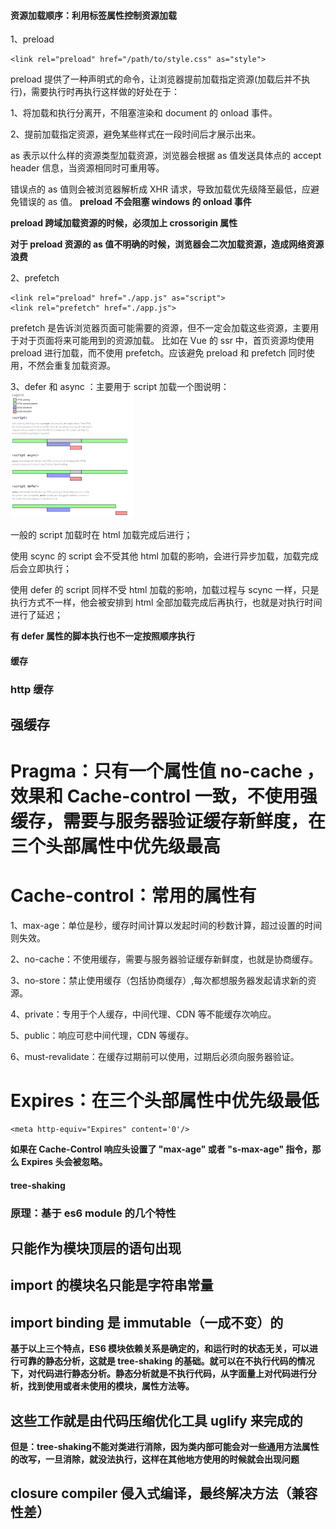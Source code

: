 #### 资源加载顺序：利用标签属性控制资源加载

1、preload

```
<link rel="preload" href="/path/to/style.css" as="style">
```

preload 提供了一种声明式的命令，让浏览器提前加载指定资源(加载后并不执行)，需要执行时再执行这样做的好处在于：

1、将加载和执行分离开，不阻塞渲染和 document 的 onload 事件。

2、提前加载指定资源，避免某些样式在一段时间后才展示出来。

as 表示以什么样的资源类型加载资源，浏览器会根据 as 值发送具体点的 accept header 信息，当资源相同时可重用等。

错误点的 as 值则会被浏览器解析成 XHR 请求，导致加载优先级降至最低，应避免错误的 as 值。 <strong>preload 不会阻塞 windows 的 onload 事件 </strong>

<strong>preload 跨域加载资源的时候，必须加上 crossorigin 属性 </strong>

<strong>对于 preload 资源的 as 值不明确的时候，浏览器会二次加载资源，造成网络资源浪费</strong>

2、prefetch

```
<link rel="preload" href="./app.js" as="script">
<link rel="prefetch" href="./app.js">
```

prefetch 是告诉浏览器页面可能需要的资源，但不一定会加载这些资源，主要用于对于页面将来可能用到的资源加载。 比如在 Vue 的 ssr 中，首页资源均使用 preload 进行加载，而不使用 prefetch。应该避免 preload 和 prefetch 同时使用，不然会重复加载资源。

3、defer 和 async ：主要用于 script 加载一个图说明： <img src='https://github.com/smxyzb/blog/blob/master/img/2151798436-59da4801c6772_articlex.png' style='height:200px;'>

一般的 script 加载时在 html 加载完成后进行；

使用 scync 的 script 会不受其他 html 加载的影响，会进行异步加载，加载完成后会立即执行；

使用 defer 的 script 同样不受 html 加载的影响，加载过程与 scync 一样，只是执行方式不一样，他会被安排到 html 全部加载完成后再执行，也就是对执行时间进行了延迟；

<strong>有 defer 属性的脚本执行也不一定按照顺序执行</strong>

#### 缓存

### http 缓存

## 强缓存

# Pragma：只有一个属性值 no-cache ，效果和 Cache-control 一致，不使用强缓存，需要与服务器验证缓存新鲜度，在三个头部属性中优先级最高

# Cache-control：常用的属性有

1、max-age：单位是秒，缓存时间计算以发起时间的秒数计算，超过设置的时间则失效。

2、no-cache：不使用缓存，需要与服务器验证缓存新鲜度，也就是协商缓存。

3、no-store：禁止使用缓存（包括协商缓存）,每次都想服务器发起请求新的资源。

4、private：专用于个人缓存，中间代理、CDN 等不能缓存次响应。

5、public：响应可悲中间代理，CDN 等缓存。

6、must-revalidate：在缓存过期前可以使用，过期后必须向服务器验证。

# Expires：在三个头部属性中优先级最低

```
<meta http-equiv="Expires" content='0'/>
```

<strong>如果在 Cache-Control 响应头设置了 "max-age" 或者 "s-max-age" 指令，那么 Expires 头会被忽略。</strong>

#### tree-shaking

### 原理：基于 es6 module 的几个特性

## 只能作为模块顶层的语句出现

## import 的模块名只能是字符串常量

## import binding 是 immutable（一成不变）的

<strong>基于以上三个特点，ES6 模块依赖关系是确定的，和运行时的状态无关，可以进行可靠的静态分析，这就是 tree-shaking 的基础。就可以在不执行代码的情况下，对代码进行静态分析。静态分析就是不执行代码，从字面量上对代码进行分析，找到使用或者未使用的模块，属性方法等。</strong>

## 这些工作就是由代码压缩优化工具 uglify 来完成的
<strong>但是：tree-shaking不能对类进行消除，因为类内部可能会对一些通用方法属性的改写，一旦消除，就没法执行，这样在其他地方使用的时候就会出现问题</strong>

## closure compiler 侵入式编译，最终解决方法（兼容性差）